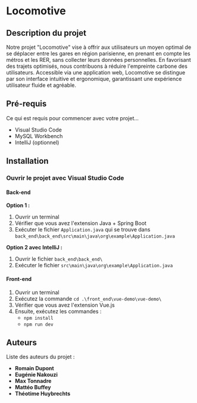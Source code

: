 # Locomotive

## Description du projet

Notre projet "Locomotive" vise à offrir aux utilisateurs un moyen optimal de se déplacer entre les gares en région parisienne, en prenant en compte les métros et les RER, sans collecter leurs données personnelles. En favorisant des trajets optimisés, nous contribuons à réduire l'empreinte carbone des utilisateurs. Accessible via une application web, Locomotive se distingue par son interface intuitive et ergonomique, garantissant une expérience utilisateur fluide et agréable.

## Pré-requis

Ce qui est requis pour commencer avec votre projet...

- Visual Studio Code
- MySQL Workbench
- IntelliJ (optionnel)

## Installation


### Ouvrir le projet avec Visual Studio Code

#### Back-end

**Option 1 :**

1. Ouvrir un terminal
2. Vérifier que vous avez l'extension Java + Spring Boot
3. Exécuter le fichier `Application.java` qui se trouve dans `back_end\back_end\src\main\java\org\example\Application.java`

**Option 2 avec IntelliJ :**

1. Ouvrir le fichier `back_end\back_end\` 
2. Exécuter le fichier `src\main\java\org\example\Application.java`

#### Front-end

1. Ouvrir un terminal 
2. Exécutez la commande `cd .\front_end\vue-demo\vue-demo\`
3. Vérifier que vous avez l'extension Vue.js
4. Ensuite, exécutez les commandes :
   - `npm install`
   - `npm run dev`

## Auteurs

Liste des auteurs du projet :

- **Romain Dupont**
- **Eugénie Nakouzi**
- **Max Tonnadre**
- **Mattéo Buffey**
- **Théotime Huybrechts**
